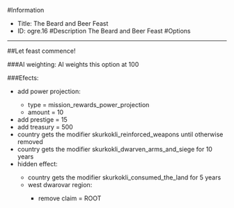 #Information
 - Title: The Beard and Beer Feast
 - ID: ogre.16
#Description
The Beard and Beer Feast
#Options

___
##Let feast commence!

###AI weighting:
AI weights this option at 100


###Efects:<ul><li>add power projection:</li><ul><li>type = mission_rewards_power_projection</li><li>amount = 10</li></ul><li>add prestige = 15</li><li>add treasury = 500</li><li>country gets the modifier skurkokli_reinforced_weapons until otherwise removed</li><li>country gets the modifier skurkokli_dwarven_arms_and_siege for 10 years</li><li>hidden effect:</li><ul><li>country gets the modifier skurkokli_consumed_the_land for 5 years</li><li>west dwarovar region:</li><ul><li>remove claim = ROOT</li></ul></ul></ul>
